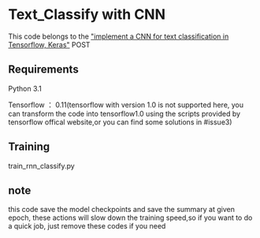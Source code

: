 # Text_Classify with CNN

This code belongs to the ["implement a CNN for text classification in Tensorflow, Keras"](http://blog.csdn.net/u010223750/article/details/53334313) POST






## Requirements

Python 3.1

Tensorflow ： 0.11(tensorflow with version 1.0 is not supported here, you can transform the code into tensorflow1.0 using the scripts   provided by tensorflow offical website,or you can find some solutions in #issue3)








## Training
train_rnn_classify.py

## note
this code save the model checkpoints and save the summary at given epoch, these actions will slow down the training speed,so if you want to do a quick job, just remove these codes if you need



